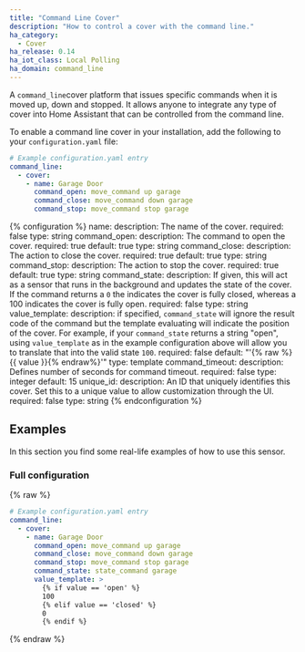 ```yaml
---
title: "Command Line Cover"
description: "How to control a cover with the command line."
ha_category:
  - Cover
ha_release: 0.14
ha_iot_class: Local Polling
ha_domain: command_line
---
```


A `command_line`cover platform that issues specific commands when it is moved up, down and stopped. It allows anyone to integrate any type of cover into Home Assistant that can be controlled from the command line.

To enable a command line cover in your installation, add the following to your `configuration.yaml` file:

```yaml
# Example configuration.yaml entry
command_line:
  - cover:
    - name: Garage Door
      command_open: move_command up garage
      command_close: move_command down garage
      command_stop: move_command stop garage
```

{% configuration %}
name:
  description: The name of the cover.
  required: false
  type: string
command_open:
  description: The command to open the cover.
  required: true
  default: true
  type: string
command_close:
  description: The action to close the cover.
  required: true
  default: true
  type: string
command_stop:
  description: The action to stop the cover.
  required: true
  default: true
  type: string
command_state:
  description: If given, this will act as a sensor that runs in the background and updates the state of the cover. If the command returns a `0` the indicates the cover is fully closed, whereas a 100 indicates the cover is fully open.
  required: false
  type: string
value_template:
  description: if specified, `command_state` will ignore the result code of the command but the template evaluating will indicate the position of the cover. For example, if your `command_state` returns a string "open", using `value_template` as in the example configuration above will allow you to translate that into the valid state `100`.
  required: false
  default: "'{% raw %}{{ value }}{% endraw%}'"
  type: template
command_timeout:
  description: Defines number of seconds for command timeout.
  required: false
  type: integer
  default: 15
unique_id:
  description: An ID that uniquely identifies this cover. Set this to a unique value to allow customization through the UI.
  required: false
  type: string
{% endconfiguration %}

## Examples

In this section you find some real-life examples of how to use this sensor.

### Full configuration

{% raw %}

```yaml
# Example configuration.yaml entry
command_line:
  - cover:
    - name: Garage Door
      command_open: move_command up garage
      command_close: move_command down garage
      command_stop: move_command stop garage
      command_state: state_command garage
      value_template: >
        {% if value == 'open' %}
        100
        {% elif value == 'closed' %}
        0
        {% endif %}
```

{% endraw %}
